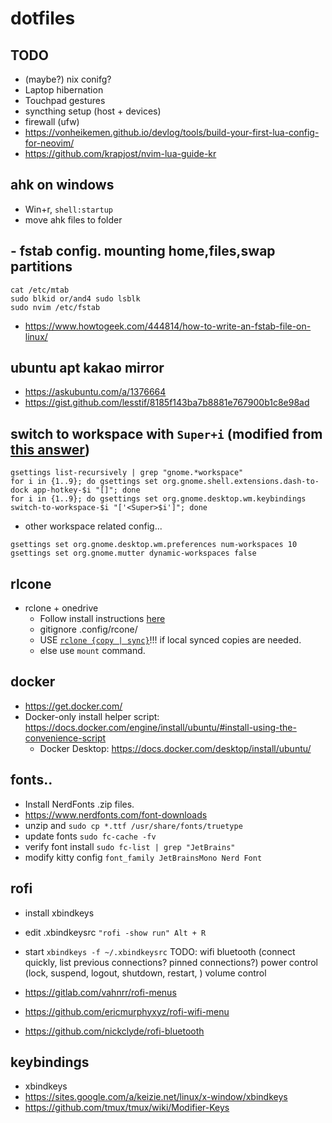 # dotfiles

## TODO
- (maybe?) nix conifg?
- Laptop hibernation
- Touchpad gestures
- syncthing setup (host + devices)
- firewall (ufw)
- https://vonheikemen.github.io/devlog/tools/build-your-first-lua-config-for-neovim/
- https://github.com/krapjost/nvim-lua-guide-kr


## ahk on windows
- Win+r, `shell:startup`
- move ahk files to folder

## - fstab config. mounting home,files,swap partitions
```
cat /etc/mtab
sudo blkid or/and4 sudo lsblk
sudo nvim /etc/fstab
```
- https://www.howtogeek.com/444814/how-to-write-an-fstab-file-on-linux/

## ubuntu apt kakao mirror
- https://askubuntu.com/a/1376664
- https://gist.github.com/lesstif/8185f143ba7b8881e767900b1c8e98ad

## switch to workspace with `Super+i` (modified from [this answer](https://askubuntu.com/a/1295037))
```
gsettings list-recursively | grep "gnome.*workspace"
for i in {1..9}; do gsettings set org.gnome.shell.extensions.dash-to-dock app-hotkey-$i "[]"; done
for i in {1..9}; do gsettings set org.gnome.desktop.wm.keybindings switch-to-workspace-$i "['<Super>$i']"; done
```
- other workspace related config...
```
gsettings set org.gnome.desktop.wm.preferences num-workspaces 10
gsettings set org.gnome.mutter dynamic-workspaces false
```

## rlcone
- rclone + onedrive
    - Follow install instructions [here](https://www.sussex.ac.uk/its/help/guide.php?id=246)
    - gitignore .config/rcone/
    - USE [`rclone {copy | sync}`](https://rclone.org/commands/rclone_copy/)!!! if local synced copies are needed.
    - else use `mount` command.

## docker
- https://get.docker.com/
- Docker-only install helper script: https://docs.docker.com/engine/install/ubuntu/#install-using-the-convenience-script
    - Docker Desktop: https://docs.docker.com/desktop/install/ubuntu/

## fonts..
- Install NerdFonts .zip files.
- https://www.nerdfonts.com/font-downloads
- unzip and `sudo cp *.ttf /usr/share/fonts/truetype`
- update fonts `sudo fc-cache -fv`
- verify font install `sudo fc-list | grep "JetBrains"`
- modify kitty config `font_family JetBrainsMono Nerd Font`

## rofi
- install xbindkeys
- edit .xbindkeysrc `"rofi -show run" Alt + R`
- start `xbindkeys -f ~/.xbindkeysrc`
    TODO: 
    wifi 
    bluetooth (connect quickly, 
        list previous connections? pinned connections?)
    power control (lock, suspend, logout, shutdown, restart, )
    volume control 

- https://gitlab.com/vahnrr/rofi-menus
- https://github.com/ericmurphyxyz/rofi-wifi-menu
- https://github.com/nickclyde/rofi-bluetooth

## keybindings
- xbindkeys
- https://sites.google.com/a/keizie.net/linux/x-window/xbindkeys
- https://github.com/tmux/tmux/wiki/Modifier-Keys


